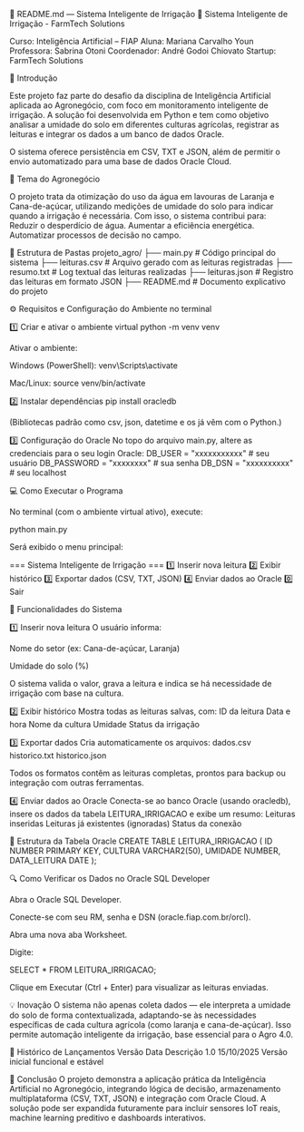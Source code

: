 🧠 README.md — Sistema Inteligente de Irrigação
🌾 Sistema Inteligente de Irrigação - FarmTech Solutions

Curso: Inteligência Artificial – FIAP
Aluna: Mariana Carvalho Youn
Professora: Sabrina Otoni
Coordenador: André Godoi Chiovato
Startup: FarmTech Solutions


📘 Introdução

Este projeto faz parte do desafio da disciplina de Inteligência Artificial aplicada ao Agronegócio, com foco em monitoramento inteligente de irrigação.
A solução foi desenvolvida em Python e tem como objetivo analisar a umidade do solo em diferentes culturas agrícolas, registrar as leituras e integrar os dados a um banco de dados Oracle.

O sistema oferece persistência em CSV, TXT e JSON, além de permitir o envio automatizado para uma base de dados Oracle Cloud.


🚜 Tema do Agronegócio

O projeto trata da otimização do uso da água em lavouras de Laranja e Cana-de-açúcar, utilizando medições de umidade do solo para indicar quando a irrigação é necessária.
Com isso, o sistema contribui para:
Reduzir o desperdício de água.
Aumentar a eficiência energética.
Automatizar processos de decisão no campo.


🧩 Estrutura de Pastas
projeto_agro/
├── main.py              # Código principal do sistema
├── leituras.csv            # Arquivo gerado com as leituras registradas
├── resumo.txt        # Log textual das leituras realizadas
├── leituras.json       # Registro das leituras em formato JSON
├── README.md            # Documento explicativo do projeto



⚙️ Requisitos e Configuração do Ambiente no terminal

1️⃣ Criar e ativar o ambiente virtual
python -m venv venv

Ativar o ambiente:

Windows (PowerShell):
venv\Scripts\activate

Mac/Linux:
source venv/bin/activate


2️⃣ Instalar dependências
pip install oracledb

(Bibliotecas padrão como csv, json, datetime e os já vêm com o Python.)


3️⃣ Configuração do Oracle
No topo do arquivo main.py, altere as credenciais para o seu login Oracle:
DB_USER = "xxxxxxxxxxx" # seu usuário
DB_PASSWORD = "xxxxxxxx"  # sua senha
DB_DSN = "xxxxxxxxxx" # seu localhost


💻 Como Executar o Programa

No terminal (com o ambiente virtual ativo), execute:

python main.py


Será exibido o menu principal:

=== Sistema Inteligente de Irrigação ===
1️⃣ Inserir nova leitura
2️⃣ Exibir histórico
3️⃣ Exportar dados (CSV, TXT, JSON)
4️⃣ Enviar dados ao Oracle
0️⃣ Sair


🧠 Funcionalidades do Sistema

1️⃣ Inserir nova leitura
O usuário informa:

Nome do setor (ex: Cana-de-açúcar, Laranja)

Umidade do solo (%)

O sistema valida o valor, grava a leitura e indica se há necessidade de irrigação com base na cultura.


2️⃣ Exibir histórico
Mostra todas as leituras salvas, com:
ID da leitura
Data e hora
Nome da cultura
Umidade
Status da irrigação


3️⃣ Exportar dados
Cria automaticamente os arquivos:
dados.csv
historico.txt
historico.json

Todos os formatos contêm as leituras completas, prontos para backup ou integração com outras ferramentas.


4️⃣ Enviar dados ao Oracle
Conecta-se ao banco Oracle (usando oracledb), insere os dados da tabela LEITURA_IRRIGACAO e exibe um resumo:
Leituras inseridas
Leituras já existentes (ignoradas)
Status da conexão


🧾 Estrutura da Tabela Oracle
CREATE TABLE LEITURA_IRRIGACAO (
  ID NUMBER PRIMARY KEY,
  CULTURA VARCHAR2(50),
  UMIDADE NUMBER,
  DATA_LEITURA DATE
);


🔍 Como Verificar os Dados no Oracle SQL Developer

Abra o Oracle SQL Developer.

Conecte-se com seu RM, senha e DSN (oracle.fiap.com.br/orcl).

Abra uma nova aba Worksheet.

Digite:

SELECT * FROM LEITURA_IRRIGACAO;

Clique em Executar (Ctrl + Enter) para visualizar as leituras enviadas.



💡 Inovação
O sistema não apenas coleta dados — ele interpreta a umidade do solo de forma contextualizada, adaptando-se às necessidades específicas de cada cultura agrícola (como laranja e cana-de-açúcar).
Isso permite automação inteligente da irrigação, base essencial para o Agro 4.0.


🧩 Histórico de Lançamentos
Versão	Data	Descrição
1.0	15/10/2025	Versão inicial funcional e estável


🧠 Conclusão
O projeto demonstra a aplicação prática da Inteligência Artificial no Agronegócio, integrando lógica de decisão, armazenamento multiplataforma (CSV, TXT, JSON) e integração com Oracle Cloud.
A solução pode ser expandida futuramente para incluir sensores IoT reais, machine learning preditivo e dashboards interativos.